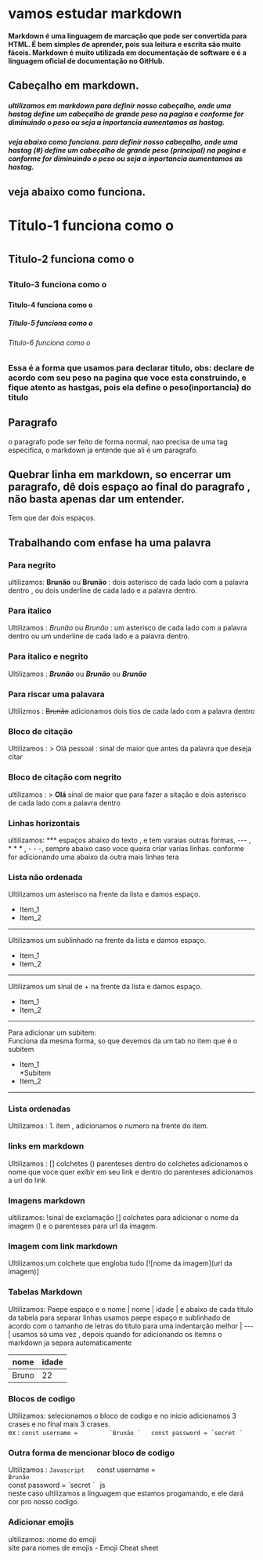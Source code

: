 # vamos estudar markdown
#### Markdown é uma linguagem de marcação que pode ser convertida para HTML. É bem simples de aprender, pois sua leitura e escrita são muito fáceis. Markdown é muito utilizada em documentação de software e é a linguagem oficial de documentação no GitHub.

## Cabeçalho em markdown.
  ##### ultilizamos em markdown  para definir nosso cabeçalho, onde uma hastag define um cabeçalho de grande peso na pagina e conforme for diminuindo o peso ou seja a inportancia aumentamos as hastag.

   ##### veja abaixo como funciona. para definir nosso cabeçalho, onde uma hastag (#) define um cabeçalho de grande peso (principal) na pagina e conforme for diminuindo o peso ou seja a inportancia aumentamos as hastag.

   ## veja abaixo como funciona.
 # Titulo-1  funciona como o <h1></h1>
 ## Titulo-2  funciona como o <h2></h2>
 ### Titulo-3  funciona como o <h3></h3>
 #### Titulo-4  funciona como o <h4></h4>
 ##### Titulo-5 funciona como o <h5></h5>
 ###### Titulo-6  funciona como o <h6></h6>

### Essa é a forma que usamos para declarar titulo, obs: declare de acordo com seu peso na pagina que voce esta construindo, e fique atento as hastgas, pois ela define o peso(inportancia) do titulo

## Paragrafo 

  o paragrafo pode ser feito de forma normal, nao precisa de uma tag especifica, o markdown ja entende que ali é um paragrafo.

## Quebrar linha em markdown, so encerrar um paragrafo, dê dois espaço ao final do paragrafo , não basta apenas dar um entender.  
 Tem que dar dois espaços.
   

## Trabalhando com enfase ha uma palavra 
 ### Para negrito
ultilizamos: **Brunão** ou __Brunão__ : dois asterisco de cada lado com a palavra dentro , ou dois underline de cada lado e a palavra dentro.

### Para italico
  Ultilizamos : *Brunão* ou _Brunão_ : um asterisco de cada lado com a palavra dentro ou um underline de cada lado e a palavra dentro. 

### Para italico e negrito
 Ultilizamos : ***Brunão*** ou **_Brunão_** ou __*Brunão*__

### Para riscar uma palavara

Ultilizmos : ~~Brunão~~ adicionamos dois tios de cada lado com a palavra dentro
 
### Bloco de citação

Ultilizamos : > Olá pessoal : sinal de maior que antes da palavra que deseja citar

### Bloco de citação com negrito

ultilizamos : > **Olá** sinal de maior que para fazer a sitação e dois asterisco de cada lado com a palavra dentro


### Linhas horizontais

ultilizamos: *** espaços abaixo do texto , e tem varaias outras formas, --- , * * * , - - -, sempre abaixo caso voce queira criar varias linhas. conforme for adicionando uma abaixo da outra mais linhas tera


### Lista não ordenada

Ultilizamos um asterisco na frente da lista e damos espaço. 
* Item_1 		
* Item_2
---
Ultilizamos um sublinhado na frente da lista e damos espaço. 
- Item_1 		
- Item_2
---
Ultilizamos um sinal de + na frente da lista e damos espaço. 		
+ Item_1 		
+ Item_2
---

Para adicionar um subitem:		
Funciona da mesma forma, so que devemos da um tab no item que é o subitem
* Item_1 		
 *Subitem		
* Item_2
---

### Lista ordenadas

Ultilizamos : 1. item , adicionamos o numero na frente do item.

### links em markdown
Ultilizamos : [] colchetes () parenteses
 dentro do colchetes adicionamos o nome que voce quer exibir em seu link e dentro do parenteses adicionamos a url do link

### Imagens markdown

ultilizamos: !sinal de exclamação [] colchetes para adicionar o nome da imagem () e o parenteses para url da imagem.![]()

### Imagem com link markdown

Ultilizamos:um colchete que  engloba tudo		 [![nome da imagem](url da imagem)]

### Tabelas Markdown

Ultilizamos: Paepe espaço e o nome | nome | idade |
  e abaixo de cada titulo da tabela para separar linhas usamos paepe espaço e  sublinhado de acordo com o tamanho de letras do titulo para uma indentarção melhor | --- | usamos só uma vez , depois quando for adicionando os itemns o markdown ja separa automaticamente

 | nome |idade |
 | ---- |-----
 | Bruno | 22 |

### Blocos de codigo

 Ultilizamos: selecionamos o bloco de codigo e no inicio adicionamos 3 crases e no final mais 3 crases.  
    ex :
        ``` const username =		
          `Brunão `  
         const password = ´secret ´ 
         ```

### Outra forma de mencionar bloco de codigo
 Ultilizamos : ```Javascript  
     ``` const username =  
         `Brunão `  
         const password = ´secret ´ 
         ```
          ```js			
   neste caso ultilizamos a linguagem que estamos progamando, e ele dará cor pro nosso codigo.

### Adicionar emojis 		
  ultilizamos:  :nome do emoji		
  site para nomes de emojis - Emoji Cheat sheet